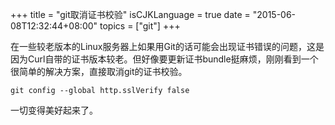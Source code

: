 +++
title  = "git取消证书校验"
isCJKLanguage = true
date = "2015-06-08T12:32:44+08:00"
topics = ["git"]
+++

在一些较老版本的Linux服务器上如果用Git的话可能会出现证书错误的问题，这是因为Curl自带的证书版本较老。但好像要更新证书bundle挺麻烦，刚刚看到一个很简单的解决方案，直接取消git的证书校验。

```
git config --global http.sslVerify false
```

一切变得美好起来了。
